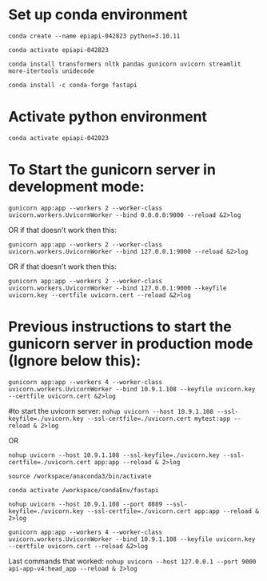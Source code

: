 # Set up conda environment

`conda create --name epiapi-042823 python=3.10.11`

`conda activate epiapi-042823`

`conda install transformers nltk pandas gunicorn uvicorn streamlit more-itertools unidecode`

`conda install -c conda-forge fastapi`

# Activate python environment
<!---source /opt/miniconda3/bin/activate--->

`conda activate epiapi-042823`

# To Start the gunicorn server in development mode:
`gunicorn app:app --workers 2 --worker-class uvicorn.workers.UvicornWorker --bind 0.0.0.0:9000 --reload &2>log`

OR if that doesn't work then this: 

`gunicorn app:app --workers 2 --worker-class uvicorn.workers.UvicornWorker --bind 127.0.0.1:9000 --reload &2>log`

OR if that doesn't work then this: 

`gunicorn app:app --workers 2 --worker-class uvicorn.workers.UvicornWorker --bind 127.0.0.1:9000 --keyfile uvicorn.key --certfile uvicorn.cert --reload &2>log`


# Previous instructions to start the gunicorn server in production mode (Ignore below this):
`gunicorn app:app --workers 4 --worker-class uvicorn.workers.UvicornWorker --bind 10.9.1.108 --keyfile uvicorn.key --certfile uvicorn.cert &2>log`

#to start the uvicorn server:
`nohup uvicorn --host 10.9.1.108 --ssl-keyfile=./uvicorn.key --ssl-certfile=./uvicorn.cert mytest:app --reload & 2>log`

OR

`nohup uvicorn --host 10.9.1.108 --ssl-keyfile=./uvicorn.key --ssl-certfile=./uvicorn.cert app:app --reload & 2>log`

`source /workspace/anaconda3/bin/activate`

`conda activate /workspace/condaEnv/fastapi`

`nohup uvicorn --host 10.9.1.108 --port 8889 --ssl-keyfile=./uvicorn.key --ssl-certfile=./uvicorn.cert app:app --reload & 2>log`

`gunicorn app:app --workers 4 --worker-class uvicorn.workers.UvicornWorker --bind 10.9.1.108 --keyfile uvicorn.key --certfile uvicorn.cert --reload &2>log`

Last commands that worked:
`nohup uvicorn --host 127.0.0.1 --port 9000 api-app-v4:head_app --reload & 2>log`
